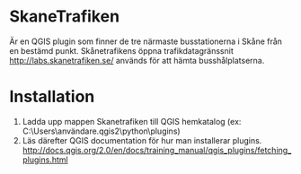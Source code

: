 # SkaneTrafiken
Är en QGIS plugin som finner de tre närmaste busstationerna i Skåne från en bestämd punkt. 
Skånetrafikens öppna trafikdatagränssnit http://labs.skanetrafiken.se/ används för att hämta busshålplatserna.
# Installation
1) Ladda upp mappen Skanetrafiken till QGIS hemkatalog (ex: C:\Users\användare\.qgis2\python\plugins) 
2) Läs därefter QGIS documentation för hur man installerar plugins. http://docs.qgis.org/2.0/en/docs/training_manual/qgis_plugins/fetching_plugins.html

